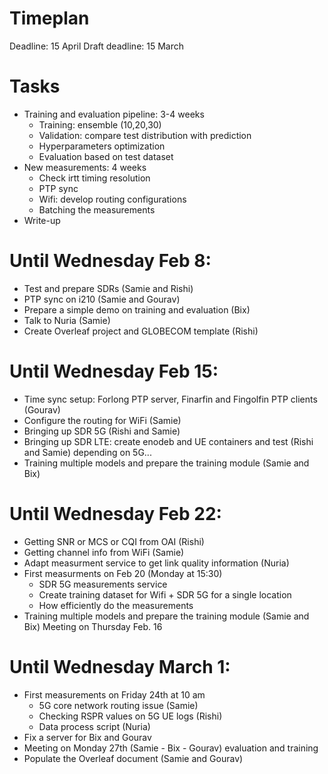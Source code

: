 # Timeplan

Deadline: 15 April
Draft deadline: 15 March

# Tasks

- Training and evaluation pipeline: 3-4 weeks
  - Training: ensemble (10,20,30)
  - Validation: compare test distribution with prediction
  - Hyperparameters optimization
  - Evaluation based on test dataset
- New measurements: 4 weeks
  - Check irtt timing resolution 
  - PTP sync
  - Wifi: develop routing configurations
  - Batching the measurements
- Write-up


# Until Wednesday Feb 8:

- Test and prepare SDRs (Samie and Rishi)
- PTP sync on i210 (Samie and Gourav)
- Prepare a simple demo on training and evaluation (Bix)
- Talk to Nuria (Samie)
- Create Overleaf project and GLOBECOM template (Rishi)

# Until Wednesday Feb 15:

- Time sync setup: Forlong PTP server, Finarfin and Fingolfin PTP clients (Gourav)
- Configure the routing for WiFi (Samie)
- Bringing up SDR 5G (Rishi and Samie)
- Bringing up SDR LTE: create enodeb and UE containers and test (Rishi and Samie) depending on 5G...
- Training multiple models and prepare the training module (Samie and Bix)

# Until Wednesday Feb 22:

- Getting SNR or MCS or CQI from OAI (Rishi)
- Getting channel info from WiFi (Samie)
- Adapt measurment service to get link quality information (Nuria)
- First measurments on Feb 20 (Monday at 15:30)
  - SDR 5G measurements service
  - Create training dataset for Wifi + SDR 5G for a single location
  - How efficiently do the measurements
- Training multiple models and prepare the training module (Samie and Bix) Meeting on Thursday Feb. 16

# Until Wednesday March 1:

- First measurements on Friday 24th at 10 am
  - 5G core network routing issue (Samie)
  - Checking RSPR values on 5G UE logs (Rishi)
  - Data process script (Nuria)
- Fix a server for Bix and Gourav
- Meeting on Monday 27th (Samie - Bix - Gourav) evaluation and training
- Populate the Overleaf document (Samie and Gourav)




